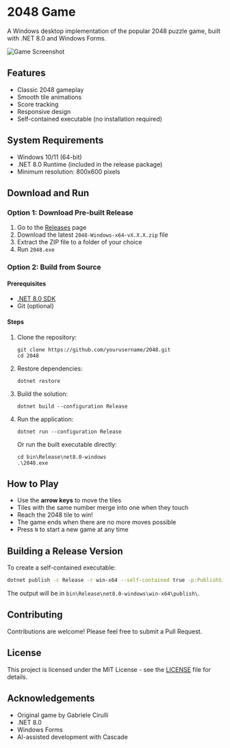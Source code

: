 # 2048 Game

A Windows desktop implementation of the popular 2048 puzzle game, built with .NET 8.0 and Windows Forms.

![Game Screenshot](https://via.placeholder.com/400x500.png?text=2048+Game+Screenshot)

## Features

- Classic 2048 gameplay
- Smooth tile animations
- Score tracking
- Responsive design
- Self-contained executable (no installation required)

## System Requirements

- Windows 10/11 (64-bit)
- .NET 8.0 Runtime (included in the release package)
- Minimum resolution: 800x600 pixels

## Download and Run

### Option 1: Download Pre-built Release

1. Go to the [Releases](https://github.com/yourusername/2048/releases) page
2. Download the latest `2048-Windows-x64-vX.X.X.zip` file
3. Extract the ZIP file to a folder of your choice
4. Run `2048.exe`

### Option 2: Build from Source

#### Prerequisites

- [.NET 8.0 SDK](https://dotnet.microsoft.com/download/dotnet/8.0)
- Git (optional)

#### Steps

1. Clone the repository:
   ```
   git clone https://github.com/yourusername/2048.git
   cd 2048
   ```

2. Restore dependencies:
   ```
   dotnet restore
   ```

3. Build the solution:
   ```
   dotnet build --configuration Release
   ```

4. Run the application:
   ```
   dotnet run --configuration Release
   ```

   Or run the built executable directly:
   ```
   cd bin\Release\net8.0-windows
   .\2048.exe
   ```

## How to Play

- Use the **arrow keys** to move the tiles
- Tiles with the same number merge into one when they touch
- Reach the 2048 tile to win!
- The game ends when there are no more moves possible
- Press `N` to start a new game at any time

## Building a Release Version

To create a self-contained executable:

```bash
dotnet publish -c Release -r win-x64 --self-contained true -p:PublishSingleFile=true -p:IncludeNativeLibrariesForSelfExtract=true
```

The output will be in `bin\Release\net8.0-windows\win-x64\publish\`.

## Contributing

Contributions are welcome! Please feel free to submit a Pull Request.

## License

This project is licensed under the MIT License - see the [LICENSE](LICENSE) file for details.

## Acknowledgements

- Original game by Gabriele Cirulli
- .NET 8.0
- Windows Forms
- AI-assisted development with Cascade
